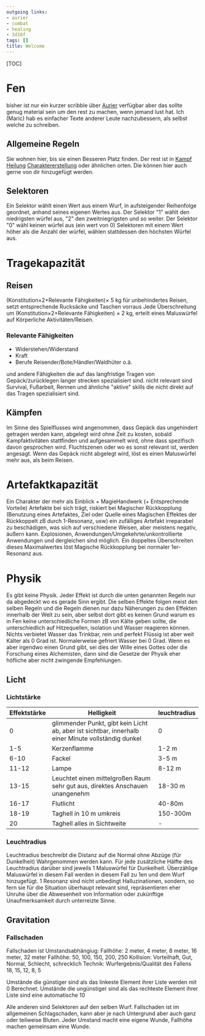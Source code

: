 ```yaml
---
outgoing links:
- aurier
- combat
- healing
- 3d10f
tags: []
title: Welcome
---
```

[TOC]
# Fen

bisher ist nur ein kurzer scribble über [Aurier](aurier) verfügbar aber das sollte genug material sein um den rest zu machen, wenn jemand lust hat. Ich (Maric) hab es einfacher Texte anderer Leute nachzubessern, als selbst welche zu schreiben.

## Allgemeine Regeln

Sie wohnen hier, bis sie einen Besseren Platz finden. Der rest ist in [Kampf](combat) [Heilung](healing) [Charaktererstellung](3d10f) oder ähnlichen orten. Die können hier auch gerne von dir hinzugefügt werden.

## Selektoren
Ein Selektor wählt einen Wert aus einem Wurf, in aufsteigender Reihenfolge geordnet, anhand seines eigenen Wertes aus.
Der Selektor "1" wählt den niedrigsten würfel aus, "2" den zweitniegrigsten und so weiter.
Der Selektor "0" wähl keinen würfel aus (ein wert von 0)
Selektoren mit einem Wert höher als die Anzahl der würfel, wählen stattdessen den höchsten Würfel aus.

# Tragekapazität
## Reisen

(Konstitution&times;2+Relevante Fähigkeiten)&times; 5 kg für unbehindertes Reisen, setzt entsprechende Rucksäcke und Taschen vorraus Jede Überschreitung um (Konstitution&times;2+Relevante Fähigkeiten) &times; 2 kg, erteilt eines Maluswürfel auf Körperliche Aktivitäten/Reisen.

### Relevante Fähigkeiten

 - Widerstehen/Widerstand
 - Kraft
 - Berufe Reisender/Bote/Händler/Waldhüter o.ä.

und andere Fähigkeiten die auf das langfristige Tragen von Gepäck/zurücklegen langer strecken spezialisiert sind. 
nicht relevant sind Survival, Fußarbeit, Rennen und ähnliche "aktive" skills die nicht direkt auf das Tragen spezialisiert sind.

## Kämpfen
Im Sinne des Spielflusses wird angenommen, dass Gepäck das ungehindert getragen werden kann, abgelegt wird ohne Zeit zu kosten, sobald Kampfaktivitäten stattfinden und aufgesammelt wird, ohne dass spezifisch davon gesprochen wird. Fluchtszenen oder wo es sonst relevant ist, werden angesagt. Wenn das Gepäck nicht abgelegt wird, löst es einen Maluswürfel mehr aus, als beim Reisen.



# Artefaktkapazität
Ein Charakter der mehr als Einblick + MagieHandwerk (+ Entsprechende Vorteile) Artefakte bei sich trägt, riskiert bei Magischer Rückkopplung (Benutzung eines Artefaktes, Ziel oder Quelle eines Magischen Effektes der Rückkoppelt zB durch 1-Resonanz, usw) ein zufälliges Artefakt irreparabel zu beschädigen, was sich auf verschiedene Weisen, aber meistens negativ, äußern kann. Explosionen, Anwendungen/Umgekehrte/unkontrollierte Anwendungen und dergleichen sind möglich.
Ein doppeltes Überschreiten dieses Maximalwertes löst Magische Rückkopplung bei normaler 1er-Resonanz aus.

# Physik
Es gibt keine Physik. Jeder Effekt ist durch die unten genannten Regeln nur da abgedeckt wo es gerade Sinn ergibt. Die selben Effekte folgen meist den selben Regeln und die Regeln dienen nur dazu Näherungen zu den Effekten innerhalb der Welt zu sein, aber selbst dort gibt es keinen Grund warum es in Fen keine unterschiedliche Formen zB von Kälte geben sollte, die unterschiedlich auf Hitzequellen, isolation und Wasser reagieren können. Nichts verbietet Wasser das Trinkbar, rein und perfekt Flüssig ist aber weit Kälter als 0 Grad ist. Normalerweise gefriert Wasser bei 0 Grad. Wenn es aber irgendwo einen Grund gibt, sei dies der Wille eines Gottes oder die Forschung eines Alchemisten, dann sind die Gesetze der Physik eher höfliche aber nicht zwingende Empfehlungen.

## Licht
### Lichtstärke
|Effektstärke |Helligkeit| leuchtradius |
|--- |---|---|
|0 | glimmender Punkt, gibt kein Licht ab, aber ist sichtbar, innerhalb einer Minute vollständig dunkel | 0 |
|1-5| Kerzenflamme |  1-2 m |
|6-10| Fackel |  3-5 m |
|11-12| Lampe | 8-12 m |
|13-15| Leuchtet einen mittelgroßen Raum sehr gut aus, direktes Anschauen unangenehm| 18-30 m |
|16-17| Flutlicht |40-80m
|18-19| Taghell in 10 m umkreis | 150-300m |
|20| Taghell alles in Sichtweite | - |

### Leuchtradius
Leuchtradius beschreibt die Distanz auf die Normal ohne Abzüge (für Dunkelheit) Wahrgenommen werden kann.
Für jede zusätzliche Hälfte des Leuchtradius darüber sind jeweils 1 Maluswürfel für Dunkelheit. Überzählige Maluswürfel in diesem Fall werden in diesem Fall zu 1en und dem Wurf hinzugefügt. 1 Resonanz sind nicht unbedingt Halluzinationen, sondern, so fern sie für die Situation überhaupt relevant sind, repräsentieren eher Unruhe über die Abwesenheit von Information oder zukünftige Unaufmerksamkeit durch unterreizte Sinne. 

## Gravitation
### Fallschaden
Fallschaden ist Umstandsabhängiug:
Fallhöhe: 2 meter, 4 meter, 8 meter, 16 meter, 32 meter
Fallhöhe: 50, 100, 150, 200, 250
Kollision: Vorteilhaft, Gut, Normal, Schlecht, schrecklich
Technik: Wurfergebnis/Qualität des Fallens 18, 15, 12, 8, 5

Umstände die günstiger sind als das linkeste Element ihrer Liste werden mit 0 Berechnet.
Umstände die ungünstiger sind als das rechteste Element ihrer Liste sind eine automatische 10

Alle anderen sind Selektoren auf den selben Wurf. Fallschaden ist im allgemeinen Schlagschaden, kann aber je nach Untergrund aber auch ganz oder teilweise Bluten. Jeder Umstand macht eine eigene Wunde, Fallhöhe machen gemeinsam eine Wunde.

